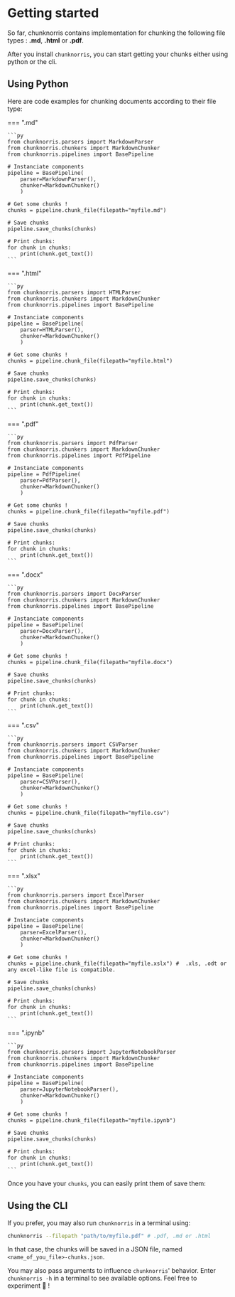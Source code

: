 # Getting started

So far, chunknorris contains implementation for chunking the following file types : **.md**, **.html** or **.pdf**. 

After you install ``chunknorris``, you can start getting your chunks either using python or the cli.

## Using Python

Here are code examples for chunking documents according to their file type:

=== ".md"

    ```py
    from chunknorris.parsers import MarkdownParser
    from chunknorris.chunkers import MarkdownChunker
    from chunknorris.pipelines import BasePipeline

    # Instanciate components
    pipeline = BasePipeline(
        parser=MarkdownParser(),
        chunker=MarkdownChunker()
        )

    # Get some chunks !
    chunks = pipeline.chunk_file(filepath="myfile.md")

    # Save chunks
    pipeline.save_chunks(chunks)

    # Print chunks:
    for chunk in chunks:
        print(chunk.get_text())
    ```

=== ".html"

    ```py
    from chunknorris.parsers import HTMLParser
    from chunknorris.chunkers import MarkdownChunker
    from chunknorris.pipelines import BasePipeline

    # Instanciate components
    pipeline = BasePipeline(
        parser=HTMLParser(),
        chunker=MarkdownChunker()
        )

    # Get some chunks !
    chunks = pipeline.chunk_file(filepath="myfile.html")

    # Save chunks
    pipeline.save_chunks(chunks)

    # Print chunks:
    for chunk in chunks:
        print(chunk.get_text())
    ```

=== ".pdf"

    ```py
    from chunknorris.parsers import PdfParser
    from chunknorris.chunkers import MarkdownChunker
    from chunknorris.pipelines import PdfPipeline

    # Instanciate components
    pipeline = PdfPipeline(
        parser=PdfParser(),
        chunker=MarkdownChunker()
        )

    # Get some chunks !
    chunks = pipeline.chunk_file(filepath="myfile.pdf")

    # Save chunks
    pipeline.save_chunks(chunks)

    # Print chunks:
    for chunk in chunks:
        print(chunk.get_text())
    ```

=== ".docx"

    ```py
    from chunknorris.parsers import DocxParser
    from chunknorris.chunkers import MarkdownChunker
    from chunknorris.pipelines import BasePipeline

    # Instanciate components
    pipeline = BasePipeline(
        parser=DocxParser(),
        chunker=MarkdownChunker()
        )

    # Get some chunks !
    chunks = pipeline.chunk_file(filepath="myfile.docx")

    # Save chunks
    pipeline.save_chunks(chunks)

    # Print chunks:
    for chunk in chunks:
        print(chunk.get_text())
    ```

=== ".csv"

    ```py
    from chunknorris.parsers import CSVParser
    from chunknorris.chunkers import MarkdownChunker
    from chunknorris.pipelines import BasePipeline

    # Instanciate components
    pipeline = BasePipeline(
        parser=CSVParser(),
        chunker=MarkdownChunker()
        )

    # Get some chunks !
    chunks = pipeline.chunk_file(filepath="myfile.csv")

    # Save chunks
    pipeline.save_chunks(chunks)

    # Print chunks:
    for chunk in chunks:
        print(chunk.get_text())
    ```

=== ".xlsx"

    ```py
    from chunknorris.parsers import ExcelParser
    from chunknorris.chunkers import MarkdownChunker
    from chunknorris.pipelines import BasePipeline

    # Instanciate components
    pipeline = BasePipeline(
        parser=ExcelParser(),
        chunker=MarkdownChunker()
        )

    # Get some chunks !
    chunks = pipeline.chunk_file(filepath="myfile.xslx") #  .xls, .odt or any excel-like file is compatible.

    # Save chunks
    pipeline.save_chunks(chunks)

    # Print chunks:
    for chunk in chunks:
        print(chunk.get_text())
    ```

=== ".ipynb"

    ```py
    from chunknorris.parsers import JupyterNotebookParser
    from chunknorris.chunkers import MarkdownChunker
    from chunknorris.pipelines import BasePipeline

    # Instanciate components
    pipeline = BasePipeline(
        parser=JupyterNotebookParser(),
        chunker=MarkdownChunker()
        )

    # Get some chunks !
    chunks = pipeline.chunk_file(filepath="myfile.ipynb")

    # Save chunks
    pipeline.save_chunks(chunks)

    # Print chunks:
    for chunk in chunks:
        print(chunk.get_text())
    ```

Once you have your ``chunks``, you can easily print them of save them:

## Using the CLI 

If you prefer, you may also run ``chunknorris`` in a terminal using:

```bash
chunknorris --filepath "path/to/myfile.pdf" # .pdf, .md or .html
```

In that case, the chunks will be saved in a JSON file, named ``<name_of_you_file>-chunks.json``.

You may also pass arguments to influence ``chunknorris``' behavior. Enter ``chunknorris -h`` in a terminal to see available options. Feel free to experiment 🧪 !